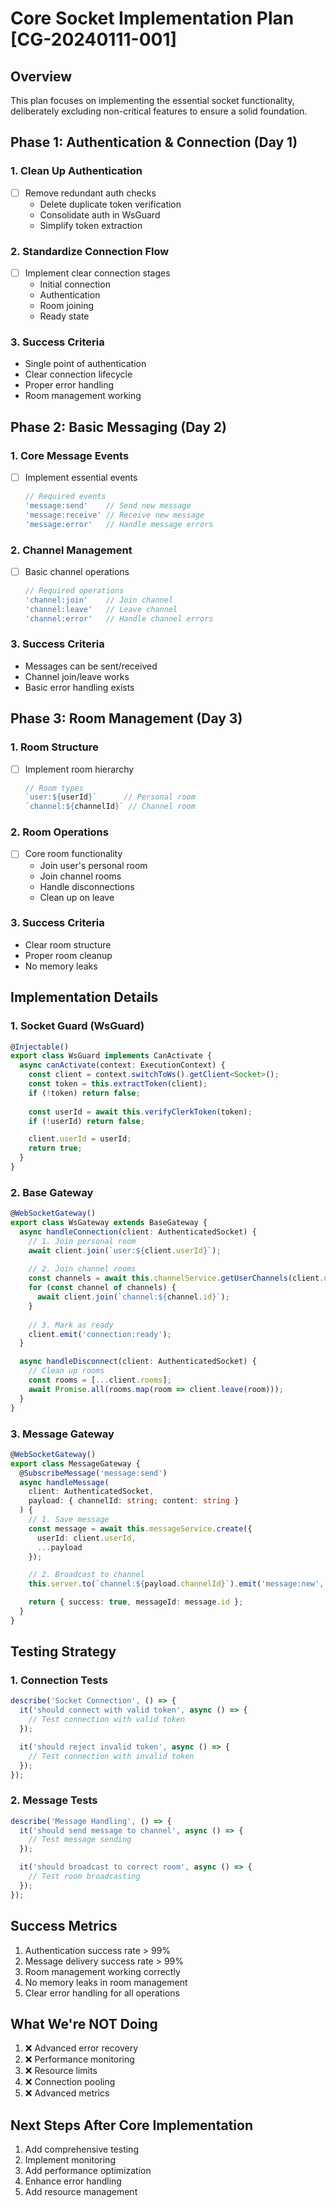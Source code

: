 # Core Socket Implementation Plan [CG-20240111-001]

## Overview
This plan focuses on implementing the essential socket functionality, deliberately excluding non-critical features to ensure a solid foundation.

## Phase 1: Authentication & Connection (Day 1)

### 1. Clean Up Authentication
- [ ] Remove redundant auth checks
  - Delete duplicate token verification
  - Consolidate auth in WsGuard
  - Simplify token extraction

### 2. Standardize Connection Flow
- [ ] Implement clear connection stages
  - Initial connection
  - Authentication
  - Room joining
  - Ready state

### 3. Success Criteria
- Single point of authentication
- Clear connection lifecycle
- Proper error handling
- Room management working

## Phase 2: Basic Messaging (Day 2)

### 1. Core Message Events
- [ ] Implement essential events
  ```typescript
  // Required events
  'message:send'    // Send new message
  'message:receive' // Receive new message
  'message:error'   // Handle message errors
  ```

### 2. Channel Management
- [ ] Basic channel operations
  ```typescript
  // Required operations
  'channel:join'    // Join channel
  'channel:leave'   // Leave channel
  'channel:error'   // Handle channel errors
  ```

### 3. Success Criteria
- Messages can be sent/received
- Channel join/leave works
- Basic error handling exists

## Phase 3: Room Management (Day 3)

### 1. Room Structure
- [ ] Implement room hierarchy
  ```typescript
  // Room types
  `user:${userId}`      // Personal room
  `channel:${channelId}` // Channel room
  ```

### 2. Room Operations
- [ ] Core room functionality
  - Join user's personal room
  - Join channel rooms
  - Handle disconnections
  - Clean up on leave

### 3. Success Criteria
- Clear room structure
- Proper room cleanup
- No memory leaks

## Implementation Details

### 1. Socket Guard (WsGuard)
```typescript
@Injectable()
export class WsGuard implements CanActivate {
  async canActivate(context: ExecutionContext) {
    const client = context.switchToWs().getClient<Socket>();
    const token = this.extractToken(client);
    if (!token) return false;
    
    const userId = await this.verifyClerkToken(token);
    if (!userId) return false;

    client.userId = userId;
    return true;
  }
}
```

### 2. Base Gateway
```typescript
@WebSocketGateway()
export class WsGateway extends BaseGateway {
  async handleConnection(client: AuthenticatedSocket) {
    // 1. Join personal room
    await client.join(`user:${client.userId}`);
    
    // 2. Join channel rooms
    const channels = await this.channelService.getUserChannels(client.userId);
    for (const channel of channels) {
      await client.join(`channel:${channel.id}`);
    }
    
    // 3. Mark as ready
    client.emit('connection:ready');
  }

  async handleDisconnect(client: AuthenticatedSocket) {
    // Clean up rooms
    const rooms = [...client.rooms];
    await Promise.all(rooms.map(room => client.leave(room)));
  }
}
```

### 3. Message Gateway
```typescript
@WebSocketGateway()
export class MessageGateway {
  @SubscribeMessage('message:send')
  async handleMessage(
    client: AuthenticatedSocket,
    payload: { channelId: string; content: string }
  ) {
    // 1. Save message
    const message = await this.messageService.create({
      userId: client.userId,
      ...payload
    });

    // 2. Broadcast to channel
    this.server.to(`channel:${payload.channelId}`).emit('message:new', message);

    return { success: true, messageId: message.id };
  }
}
```

## Testing Strategy

### 1. Connection Tests
```typescript
describe('Socket Connection', () => {
  it('should connect with valid token', async () => {
    // Test connection with valid token
  });

  it('should reject invalid token', async () => {
    // Test connection with invalid token
  });
});
```

### 2. Message Tests
```typescript
describe('Message Handling', () => {
  it('should send message to channel', async () => {
    // Test message sending
  });

  it('should broadcast to correct room', async () => {
    // Test room broadcasting
  });
});
```

## Success Metrics
1. Authentication success rate > 99%
2. Message delivery success rate > 99%
3. Room management working correctly
4. No memory leaks in room management
5. Clear error handling for all operations

## What We're NOT Doing
1. ❌ Advanced error recovery
2. ❌ Performance monitoring
3. ❌ Resource limits
4. ❌ Connection pooling
5. ❌ Advanced metrics

## Next Steps After Core Implementation
1. Add comprehensive testing
2. Implement monitoring
3. Add performance optimization
4. Enhance error handling
5. Add resource management 